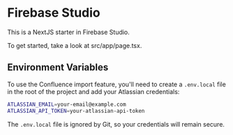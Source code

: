 # Firebase Studio

This is a NextJS starter in Firebase Studio.

To get started, take a look at src/app/page.tsx.

## Environment Variables

To use the Confluence import feature, you'll need to create a `.env.local` file in the root of the project and add your Atlassian credentials:

```bash
ATLASSIAN_EMAIL=your-email@example.com
ATLASSIAN_API_TOKEN=your-atlassian-api-token
```

The `.env.local` file is ignored by Git, so your credentials will remain secure.
